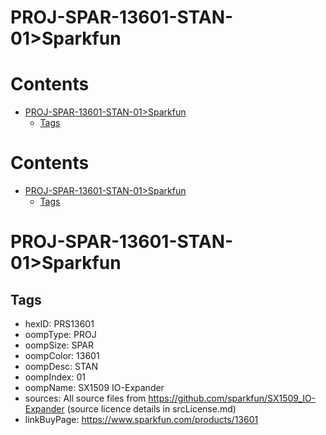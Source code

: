 
PROJ-SPAR-13601-STAN-01>Sparkfun
================================

Contents
========

* [PROJ-SPAR-13601-STAN-01>Sparkfun](#proj-spar-13601-stan-01sparkfun)
	* [Tags](#tags)

Contents
========

* [PROJ-SPAR-13601-STAN-01>Sparkfun](#proj-spar-13601-stan-01sparkfun)
	* [Tags](#tags)

# PROJ-SPAR-13601-STAN-01>Sparkfun

## Tags

- hexID: PRS13601
- oompType: PROJ
- oompSize: SPAR
- oompColor: 13601
- oompDesc: STAN
- oompIndex: 01
- oompName: SX1509 IO-Expander
- sources: All source files from https://github.com/sparkfun/SX1509_IO-Expander (source licence details in srcLicense.md)
- linkBuyPage: https://www.sparkfun.com/products/13601
